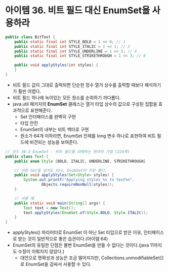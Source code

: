 # 아이템 36. 비트 필드 대신 EnumSet을 사용하라


```java
public class BitText {
    public static final int STYLE_BOLD = 1 << 0; // 1
    public static final int STYLE_ITALIC = 1 << 1; // 2
    public static final int STYLE_UNDERLINE = 1 << 2; // 4
    public static final int STYLE_STRIKETHROUGH = 1 << 3; // 8

    public void applyStyles(int styles) {
    }
}
```

- 비트 필드 값이 그대로 출력되면 단순한 정수 열거 상수를 출력할 때보다 해석하기가 훨씬 어렵다.
- 비트 필드 하나에 녹아있는 모든 원소를 순회하기 까다롭다.
- java.util 패키지의 **EnumSet** 클래스는 열거 타입 상수의 값으로 구성된 집합을 효과적으로 표현해준다.
    - Set 인터페이스를 완벽히 구현
    - 타입 안전
    - EnumSet의 내부는 비트 백터로 구현
    - 원소가 64개 이하라면, EnumSet 전체를 long 변수 하나로 표현하여 비트 필드에 비견되는 성능을 보여준다.

```java
// 코드 36-2 EnumSet - 비트 필드를 대체하는 현대적 기법 (224쪽)
public class Text {
    public enum Style {BOLD, ITALIC, UNDERLINE, STRIKETHROUGH}

    // 어떤 Set을 넘겨도 되나, EnumSet이 가장 좋다.
    public void applyStyles(Set<Style> styles) {
        System.out.printf("Applying styles %s to text%n",
                Objects.requireNonNull(styles));
    }

    // 사용 예
    public static void main(String[] args) {
        Text text = new Text();
        text.applyStyles(EnumSet.of(Style.BOLD, Style.ITALIC));
    }
}
```

- applyStyles() 파라미터로 EnumSet 이 아닌 Set 타입으로 받은 이유, 인터페이스로 받는 것이 일반적으로 좋은 습관이다.(아이템 64)
- EnumSet의 유일한 단점은 불변 EnumSet을 만들 수 없다는 것이다.(java 11까지도 수정이 이뤄지지 않았다.)
    - 대안으로 명확성과 성능은 조금 떨어지지만, Collections.unmodifiableSet으로 EnumSet을 감싸서 사용할 수 있다.